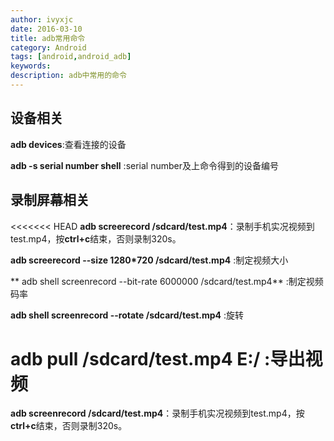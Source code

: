 ```yaml
---
author: ivyxjc
date: 2016-03-10
title: adb常用命令
category: Android
tags: [android,android_adb]
keywords:
description: adb中常用的命令
---
```


## 设备相关
**adb devices**:查看连接的设备<br>

**adb -s  serial number shell** :serial number及上命令得到的设备编号

## 录制屏幕相关
<<<<<<< HEAD
**adb screerecord /sdcard/test.mp4**：录制手机实况视频到test.mp4，按**ctrl+c**结束，否则录制320s。

**adb screerecord --size 1280*720 /sdcard/test.mp4** :制定视频大小

** adb shell screenrecord --bit-rate 6000000 /sdcard/test.mp4** :制定视频码率

**adb shell screenrecord --rotate /sdcard/test.mp4** :旋转

**adb pull /sdcard/test.mp4 E:/** :导出视频
=======
**adb screenrecord /sdcard/test.mp4**：录制手机实况视频到test.mp4，按**ctrl+c**结束，否则录制320s。
